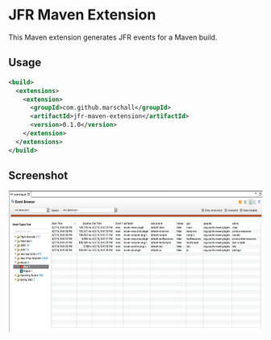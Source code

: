 JFR Maven Extension
===================

This Maven extension generates JFR events for a Maven build.

Usage
-----


```xml
<build>
  <extensions>
    <extension>
      <groupId>com.github.marschall</groupId>
      <artifactId>jfr-maven-extension</artifactId>
      <version>0.1.0</version>
    </extension>
  </extensions>
</build>
```

Screenshot
----------

<img src="https://github.com/marschall/jfr-maven-extension/raw/master/src/main/javadoc/jfr-maven-extension.png" width="665" height="280" alt="Sample Screenshot"/>
